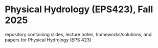 # Physical Hydrology (EPS423), Fall 2025
repository containing slides, lecture notes, homeworks/solutions, and papers for Physical Hydrology (EPS 423)
